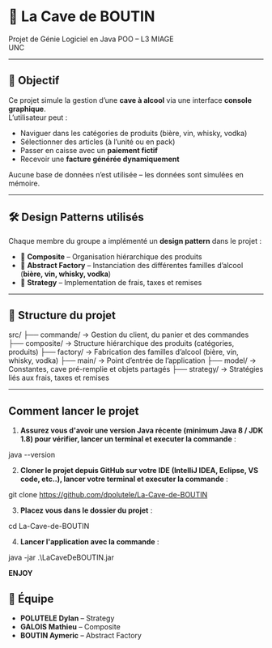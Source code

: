 # 🥂 La Cave de BOUTIN

Projet de Génie Logiciel en Java POO – L3 MIAGE  
UNC

---

## 🎯 Objectif

Ce projet simule la gestion d’une **cave à alcool** via une interface **console graphique**.  
L’utilisateur peut :
- Naviguer dans les catégories de produits (bière, vin, whisky, vodka)
- Sélectionner des articles (à l’unité ou en pack)
- Passer en caisse avec un **paiement fictif**
- Recevoir une **facture générée dynamiquement**

Aucune base de données n’est utilisée – les données sont simulées en mémoire.

---

## 🛠️ Design Patterns utilisés

Chaque membre du groupe a implémenté un **design pattern** dans le projet :

- 🧩 **Composite** – Organisation hiérarchique des produits  
- 🧪 **Abstract Factory** – Instanciation des différentes familles d’alcool (**bière, vin, whisky, vodka**)  
- 🎯 **Strategy** – Implementation de frais, taxes et remises 

---

## 📁 Structure du projet

src/
├── commande/ → Gestion du client, du panier et des commandes
├── composite/ → Structure hiérarchique des produits (catégories, produits)
├── factory/ → Fabrication des familles d’alcool (bière, vin, whisky, vodka)
├── main/ → Point d’entrée de l’application
├── model/ → Constantes, cave pré-remplie et objets partagés
├── strategy/ → Stratégies liés aux frais, taxes et remises


---
## Comment lancer le projet

1. **Assurez vous d'avoir une version Java récente (minimum Java 8 / JDK 1.8) pour vérifier, lancer un terminal et executer la commande**  :

java --version


2. **Cloner le projet depuis GitHub sur votre IDE (IntelliJ IDEA, Eclipse, VS code, etc..), lancer votre terminal et executer la commande** :

   
git clone https://github.com/dpolutele/La-Cave-de-BOUTIN

3. **Placez vous dans le dossier du projet** :

cd La-Cave-de-BOUTIN

4. **Lancer l'application avec la commande** :

java -jar .\LaCaveDeBOUTIN.jar


**ENJOY**
  




## 👥 Équipe

- **POLUTELE Dylan** – Strategy  
- **GALOIS Mathieu** – Composite  
- **BOUTIN Aymeric** – Abstract Factory  
